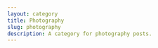 ```yaml
---
layout: category
title: Photography
slug: photography
description: A category for photography posts.
---
```



